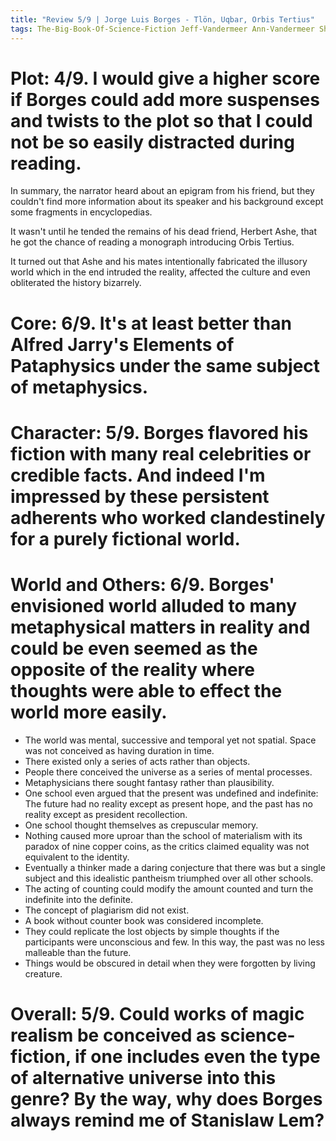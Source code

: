 ```yaml
---
title: "Review 5/9 | Jorge Luis Borges - Tlön, Uqbar, Orbis Tertius"
tags: The-Big-Book-Of-Science-Fiction Jeff-Vandermeer Ann-Vandermeer Short-Story Novelette Science-Fiction 1904-1988 1944
---
```


# Plot: 4/9. I would give a higher score if Borges could add more suspenses and twists to the plot so that I could not be so easily distracted during reading.
In summary, the narrator heard about an epigram from his friend, but they couldn't find more information about its speaker and his background except some fragments in encyclopedias. 

It wasn't until he tended the remains of his dead friend, Herbert Ashe, that he got the chance of reading a monograph introducing Orbis Tertius. 

It turned out that Ashe and his mates intentionally fabricated the illusory world which in the end intruded the reality, affected the culture and even obliterated the history bizarrely.

# Core: 6/9. It's at least better than Alfred Jarry's Elements of Pataphysics under the same subject of metaphysics.



# Character: 5/9. Borges flavored his fiction with many real celebrities or credible facts. And indeed I'm impressed by these persistent adherents who worked clandestinely for a purely fictional world.


# World and Others: 6/9. Borges' envisioned world alluded to many metaphysical matters in reality and could be even seemed as the opposite of the reality where thoughts were able to effect the world more easily.
+ The world was mental, successive and temporal yet not spatial. Space was not conceived as having duration in time.
+ There existed only a series of acts rather than objects.
+ People there conceived the universe as a series of mental processes.
+ Metaphysicians there sought fantasy rather than plausibility.
+ One school even argued that the present was undefined and indefinite: The future had no reality except as present hope, and the past has no reality except as president recollection.
+ One school thought themselves as crepuscular memory.
+ Nothing caused more uproar than the school of materialism with its paradox of nine copper coins, as the critics claimed equality was not equivalent to the identity.
+ Eventually a thinker made a daring conjecture that there was but a single subject and this idealistic pantheism triumphed over all other schools.
+ The acting of counting could modify the amount counted and turn the indefinite into the definite.
+ The concept of plagiarism did not exist.
+ A book without counter book was considered incomplete.
+ They could replicate the lost objects by simple thoughts if the participants were 
unconscious and few. In this way, the past was no less malleable than the future.
+ Things would be obscured in detail when they were forgotten by living creature.

# Overall: 5/9. Could works of magic realism be conceived as science-fiction, if one includes even the type of alternative universe into this genre? By the way, why does Borges always remind me of Stanislaw Lem?
